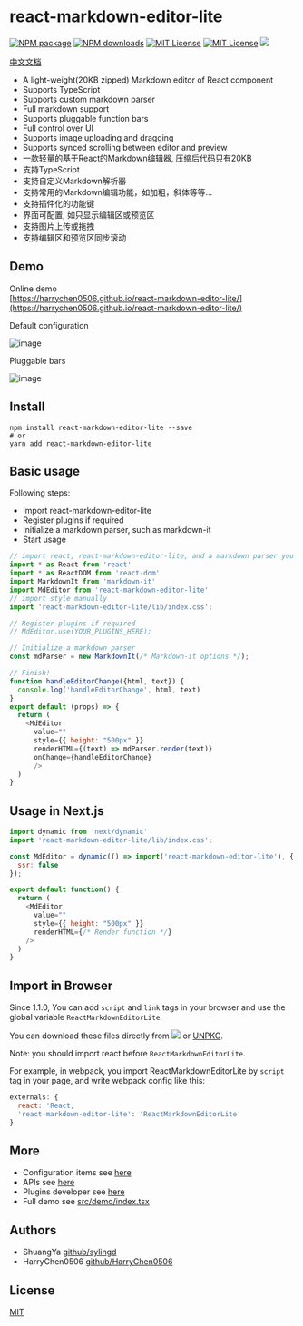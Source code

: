 react-markdown-editor-lite
========

[![NPM package][npm]][npm-url]
[![NPM downloads][npm-downloads-image]][npm-url]
[![MIT License][license-image]][license-url]
[![MIT License][license-image]][license-url]
[![](https://github.com/HarryChen0506/react-markdown-editor-lite/workflows/main/badge.svg)](https://github.com/HarryChen0506/react-markdown-editor-lite/actions?query=workflow%3Amain)

[中文文档](README_CN.md)

* A light-weight(20KB zipped) Markdown editor of React component
* Supports TypeScript
* Supports custom markdown parser
* Full markdown support
* Supports pluggable function bars
* Full control over UI
* Supports image uploading and dragging
* Supports synced scrolling between editor and preview
* 一款轻量的基于React的Markdown编辑器, 压缩后代码只有20KB
* 支持TypeScript
* 支持自定义Markdown解析器
* 支持常用的Markdown编辑功能，如加粗，斜体等等...
* 支持插件化的功能键
* 界面可配置, 如只显示编辑区或预览区
* 支持图片上传或拖拽
* 支持编辑区和预览区同步滚动

## Demo
Online demo <br>[https://harrychen0506.github.io/react-markdown-editor-lite/](https://harrychen0506.github.io/react-markdown-editor-lite/)

Default configuration

![image](https://github.com//HarryChen0506/react-markdown-editor-lite/blob/master/image/react-markdown-editor-lite-v1.0.0.PNG?raw=true)

Pluggable bars

![image](https://github.com//HarryChen0506/react-markdown-editor-lite/blob/master/image/react-markdown-editor-lite-v1.0.0-plugins.PNG?raw=true)


## Install

```shell
npm install react-markdown-editor-lite --save
# or
yarn add react-markdown-editor-lite
```

## Basic usage
Following steps:
* Import react-markdown-editor-lite
* Register plugins if required
* Initialize a markdown parser, such as markdown-it
* Start usage

```js
// import react, react-markdown-editor-lite, and a markdown parser you like
import * as React from 'react'
import * as ReactDOM from 'react-dom'
import MarkdownIt from 'markdown-it'
import MdEditor from 'react-markdown-editor-lite'
// import style manually
import 'react-markdown-editor-lite/lib/index.css';

// Register plugins if required
// MdEditor.use(YOUR_PLUGINS_HERE);

// Initialize a markdown parser
const mdParser = new MarkdownIt(/* Markdown-it options */);

// Finish!
function handleEditorChange({html, text}) {    
  console.log('handleEditorChange', html, text)
}
export default (props) => {
  return (
    <MdEditor
      value=""
      style={{ height: "500px" }}
      renderHTML={(text) => mdParser.render(text)}
      onChange={handleEditorChange}
      />
  )
}
```

## Usage in Next.js

```js
import dynamic from 'next/dynamic'
import 'react-markdown-editor-lite/lib/index.css';

const MdEditor = dynamic(() => import('react-markdown-editor-lite'), {
  ssr: false
});

export default function() {
  return (
    <MdEditor
      value=""
      style={{ height: "500px" }}
      renderHTML={/* Render function */}
    />
  )
}
```

## Import in Browser
Since 1.1.0, You can add `script` and `link` tags in your browser and use the global variable `ReactMarkdownEditorLite`. 

You can download these files directly from [![](https://data.jsdelivr.com/v1/package/npm/react-markdown-editor-lite/badge)](https://www.jsdelivr.com/package/npm/react-markdown-editor-lite?path=lib) or [UNPKG](https://unpkg.com/browse/react-markdown-editor-lite/lib/).

Note: you should import react before `ReactMarkdownEditorLite`.

For example, in webpack, you import ReactMarkdownEditorLite by `script` tag in your page, and write webpack config like this:
```js
externals: {
  react: 'React,
  'react-markdown-editor-lite': 'ReactMarkdownEditorLite'
}
```

## More

* Configuration items see [here](./docs/configure.md)
* APIs see [here](./docs/api.md)
* Plugins developer see [here](./docs/plugin.md)
* Full demo see [src/demo/index.tsx](https://github.com/HarryChen0506/react-markdown-editor-lite/blob/master/src/demo/index.tsx)

## Authors
- ShuangYa [github/sylingd](https://github.com/sylingd)
- HarryChen0506 [github/HarryChen0506](https://github.com/HarryChen0506)

## License
[MIT](LICENSE)

[npm]: https://img.shields.io/npm/v/react-markdown-editor-lite.svg
[npm-url]: https://www.npmjs.com/package/react-markdown-editor-lite
[npm-downloads-image]: http://img.shields.io/npm/dm/react-markdown-editor-lite.svg?style=flat
[license-image]: http://img.shields.io/badge/license-MIT-blue.svg?style=flat
[license-url]: LICENSE